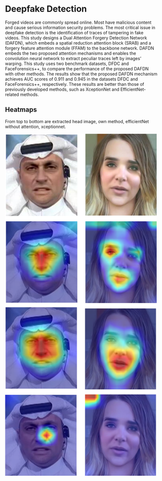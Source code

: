 # Deepfake Detection

Forged videos are commonly spread online. Most have malicious content and cause serious information security problems. The most critical issue in deepfake detection is the identification of traces of tampering in fake videos. This study designs a Dual Attention Forgery Detection Network (DAFDN), which embeds a spatial reduction attention block (SRAB) and a forgery feature attention module (FFAM) to the backbone network. DAFDN embeds the two proposed attention mechanisms and enables the convolution neural network to extract peculiar traces left by images’ warping. This study uses two benchmark datasets, DFDC and FaceForensics++, to compare the performance of the proposed DAFDN with other methods. The results show that the proposed DAFDN mechanism achieves AUC scores of 0.911 and 0.945 in the datasets DFDC and FaceForensics++, respectively. These results are better than those of previously developed methods, such as XceptionNet and EfficientNet-related methods.

## Heatmaps

From top to bottom are extracted head image, own method, efficientNet without attention, xceptionnet.

<img src="./Heatmap_Result/compare.png" width= "500px"></img>